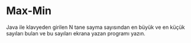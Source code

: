 # Max-Min
Java ile klavyeden girilen N tane sayma sayısından en büyük ve en küçük sayıları bulan ve bu sayıları ekrana yazan programı yazın.
